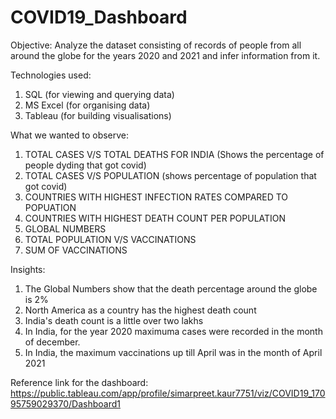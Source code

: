 # COVID19_Dashboard

Objective:
Analyze the dataset consisting of records of people from all around the globe for the years 2020 and 2021 and infer information from it.

Technologies used: 
1. SQL (for viewing and querying data)
2. MS Excel (for organising data)
3. Tableau (for building visualisations)

What we wanted to observe: 
1. TOTAL CASES V/S TOTAL DEATHS FOR INDIA (Shows the percentage of people dyding that got covid)
2. TOTAL CASES V/S POPULATION (shows percentage of population that got covid)
3. COUNTRIES WITH HIGHEST INFECTION RATES COMPARED TO POPUATION
4. COUNTRIES WITH HIGHEST DEATH COUNT PER POPULATION
5. GLOBAL NUMBERS
6. TOTAL POPULATION V/S VACCINATIONS
7. SUM OF VACCINATIONS

Insights:
1. The Global Numbers show that the death percentage around the globe is 2%
2. North America as a country has the highest death count
3. India's death count is a little over two lakhs
4. In India, for the year 2020 maximuma cases were recorded in the month of december.
5. In India, the maximum vaccinations up till April was in the month of April 2021


Reference link for the dashboard: https://public.tableau.com/app/profile/simarpreet.kaur7751/viz/COVID19_17095759029370/Dashboard1
